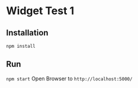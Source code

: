 # Widget Test 1

## Installation
```
npm install
```

## Run
`npm start`
Open Browser to `http://localhost:5000/`